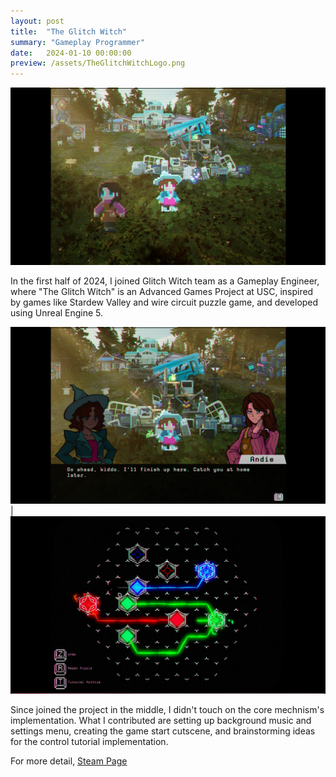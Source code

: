 ```yaml
---
layout: post
title:  "The Glitch Witch"
summary: "Gameplay Programmer"
date:   2024-01-10 00:00:00
preview: /assets/TheGlitchWitchLogo.png
---
```


![Picture 1](/assets/glitchwitch3.jpg)

In the first half of 2024, I joined Glitch Witch team as a Gameplay Engineer, where "The Glitch Witch" is an Advanced Games Project at USC, inspired by games like Stardew Valley and wire circuit puzzle game, and developed using Unreal Engine 5.


![Picture 2](/assets/glitchwitch1.jpg) | ![Picture 3](/assets/glitchwitch2.jpg)


Since joined the project in the middle, I didn't touch on the core mechnism's implementation. What I contributed are setting up background music and settings menu, creating the game start cutscene, and brainstorming ideas for the control tutorial implementation.

For more detail, [Steam Page](https://store.steampowered.com/app/2942710/The_Glitch_Witch/)
